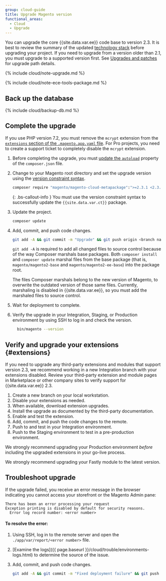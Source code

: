 ```yaml
---
group: cloud-guide
title: Upgrade Magento version
functional_areas:
  - Cloud
  - Upgrade
---
```


You can upgrade the core {{site.data.var.ee}} code base to version 2.3. It is best to review the summary of the updated [technology stack]({{site.baseurl}}/guides/v2.3/install-gde/system-requirements-tech.html) before upgrading your project. If you need to upgrade from a version older than 2.1, you must upgrade to a supported version first. See [Upgrades and patches]({{page.baseurl}}/cloud/project/project-upgrade-parent.html) for upgrade path details.

{% include cloud/note-upgrade.md %}

{% include cloud/note-ece-tools-package.md %}

## Back up the database

{% include cloud/backup-db.md %}

## Complete the upgrade

If you use PHP version 7.2, you must remove the `mcrypt` extension from the [`extensions` section of the `.magento.app.yaml` file]({{page.baseurl}}/cloud/project/project-conf-files_magento-app.html#configure-php-options). For Pro projects, you need to create a support ticket to completely disable the `mcrypt` extension.

1.  Before completing the upgrade, you must [update the `autoload`]({{page.baseurl}}/comp-mgr/cli/cli-upgrade.html#update-autoload) property of the `composer.json` file.

1.  Change to your Magento root directory and set the upgrade version using the [version constraint syntax]({{page.baseurl}}/cloud/project/ece-tools-upgrade-project.html#metapackage).

    ```bash
    composer require "magento/magento-cloud-metapackage":">=2.3.1 <2.3.2" --no-update
    ```

    {: .bs-callout-info }
    You must use the version constraint syntax to successfully update the `{{site.data.var.ct}}` package.

1.  Update the project.

    ```bash
    composer update
    ```

1.  Add, commit, and push code changes.

    ```bash
    git add -A && git commit -m "Upgrade" && git push origin <branch name>
    ```

    `git add -A` is required to add all changed files to source control because of the way Composer marshals base packages. Both `composer install` and `composer update` marshal files from the base package (that is, `magento/magento2-base` and `magento/magento2-ee-base`) into the package root.

    The files Composer marshals belong to the new version of Magento, to overwrite the outdated version of those same files. Currently, marshaling is disabled in {{site.data.var.ee}}, so you must add the marshaled files to source control.

1.  Wait for deployment to complete.

1.  Verify the upgrade in your Integration, Staging, or Production environment by using SSH to log in and check the version.

    ```bash
      bin/magento --version
    ```

## Verify and upgrade your extensions {#extensions}

If you need to upgrade any third-party extensions and modules that support version 2.3, we recommend working in a new Integration branch with your extensions disabled. Review your third-party extension and module pages in Marketplace or other company sites to verify support for {{site.data.var.ee}} 2.3.

1.  Create a new branch on your local workstation.
1.  Disable your extensions as needed.
1.  When available, download extension upgrades.
1.  Install the upgrade as documented by the third-party documentation.
1.  Enable and test the extension.
1.  Add, commit, and push the code changes to the remote.
1.  Push to and test in your Integration environment.
1.  Push to the Staging environment to test in a pre-production environment.

We strongly recommend upgrading your Production environment _before_ including the upgraded extensions in your go-live process.

We strongly recommend upgrading your Fastly module to the latest version.

## Troubleshoot upgrade

If the upgrade failed, you receive an error message in the browser indicating you cannot access your storefront or the Magento Admin pane:

```terminal
There has been an error processing your request
Exception printing is disabled by default for security reasons.
  Error log record number: <error number>
```

#### To resolve the error:

1.  Using SSH, log in to the remote server and open the `./app/var/report/<error number>` file.

1.  [Examine the logs]({{ page.baseurl }}/cloud/trouble/environments-logs.html) to determine the source of the issue.

1.  Add, commit, and push code changes.

    ```bash
    git add -A && git commit -m "Fixed deployment failure" && git push origin <branch name>
    ```

